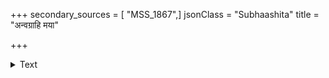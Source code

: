 +++
secondary_sources = [ "MSS_1867",]
jsonClass = "Subhaashita"
title = "अन्वग्राहि मया"

+++

<details><summary>Text</summary>

अन्वग्राहि मया प्रेयान् निशि स्वोपनयादिति।  
न विप्रलभते तावद् आलीरियमलीकवाक्॥
</details>
